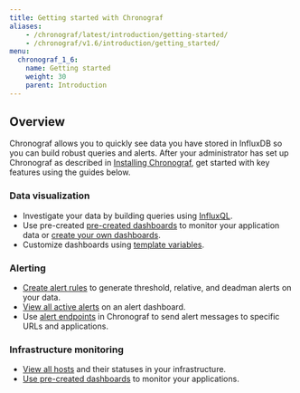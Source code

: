 ```yaml
---
title: Getting started with Chronograf
aliases:
    - /chronograf/latest/introduction/getting-started/
    - /chronograf/v1.6/introduction/getting_started/
menu:
  chronograf_1_6:
    name: Getting started
    weight: 30
    parent: Introduction
---
```


## Overview
Chronograf allows you to quickly see data you have stored in InfluxDB so you can build robust queries and alerts. After your administrator has set up Chronograf as described in [Installing Chronograf](/chronograf/latest/introduction/installation), get started with key features using the guides below.

### Data visualization
* Investigate your data by building queries using [InfluxQL](/influxdb/latest/query_language/).
* Use pre-created [pre-created dashboards](/chronograf/latest/guides/using-precreated-dashboards/) to monitor your application data or [create your own dashboards](/chronograf/latest/guides/create-a-dashboard/).
* Customize dashboards using [template variables](/chronograf/latest/guides/dashboard-template-variables/).

### Alerting
* [Create alert rules](/chronograf/latest/guides/create-alert-rules/) to generate threshold, relative, and deadman alerts on your data.
* [View all active alerts](/chronograf/latest/guides/create-alert-rules/#step-2-view-the-alerts) on an alert dashboard.
* Use [alert endpoints](/chronograf/latest/guides/configuring-alert-endpoints/) in Chronograf to send alert messages to specific URLs and applications.

### Infrastructure monitoring
* [View all hosts](/chronograf/latest/guides/monitoring-influxenterprise-clusters/#step-4-explore-the-monitoring-data-in-chronograf) and their statuses in your infrastructure.
* [Use pre-created dashboards](/chronograf/latest/guides/using-precreated-dashboards/) to monitor your applications.
